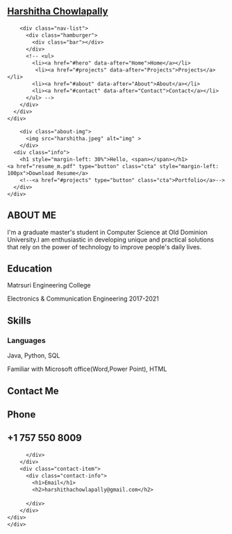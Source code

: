 <html lang="en">

<head>
  <meta charset="UTF-8">
  <meta name="viewport" content="width=device-width, initial-scale=1.0">
  <link rel="stylesheet" href="style.css">
  <title>Portfolio 01236079</title>
</head>

<body>
  <!-- Header -->
  <section id="header">
    <div class="header container">
      <div class="nav-bar">
        <div class="brand">
          <a href="#hero">
            <h1><span>H</span>arshitha <span>C</span>howlapally</h1>
          </a>
        </div>
		
        <div class="nav-list">
          <div class="hamburger">
            <div class="bar"></div>
          </div>
          <!-- <ul>
            <li><a href="#hero" data-after="Home">Home</a></li>
             <li><a href="#projects" data-after="Projects">Projects</a></li> 
            <li><a href="#about" data-after="About">About</a></li>
            <li><a href="#contact" data-after="Contact">Contact</a></li>
          </ul> -->
        </div>
      </div>
    </div>
  </section>
  <!-- End Header -->


  <!-- Hero Section  -->
  <section id="hero">
    <div class="hero container">

        <div class="about-img">
          <img src="harshitha.jpeg" alt="img" >
        </div>
      <div class="info">
        <h1 style="margin-left: 30%">Hello, <span></span></h1>
	<a href="resume_m.pdf" type="button" class="cta" style="margin-left: 100px">Download Resume</a>
        <!--<a href="#projects" type="button" class="cta">Portfolio</a>-->
      </div>
    </div>
  </section>
  <!-- End Hero Section  -->

  
  
  <!-- About Section -->
  <section id="about">
    <div class="about container">
      <div class="col-left">
      </div>
      <div class="col-right">
        <h1 class="section-title">ABOUT <span>ME</span></h1>
        <p>I'm a graduate master's student in Computer Science at Old Dominion University.I am enthusiastic in developing unique and practical solutions that rely on the power of technology to improve people's daily lives.</p>
        <h2>Education</h2>
        <p>Matrsuri Engineering College</P>
           <p> Electronics & Communication Engineering
             2017-2021</P>
		<h2>Skills</h2>
		<h3>Languages</h3>
		<p>Java, Python, SQL</P>
		<p>Familiar with Microsoft office(Word,Power Point), HTML</P>
	    <!--<a href="resume m.pdf" class="cta">Download Resume</a>-->
      </div>
    </div>
  </section>
  <!-- End About Section -->

  <!-- Contact Section -->
  <section id="contact">
    <div class="contact container">
      <div>
        <h1 class="section-title">Contact <span>Me</span></h1>
      </div>
      <div class="contact-items">
        <div class="contact-item">
          <div class="contact-info">
            <h1>Phone</h1>
            <h2>+1 757 550 8009</h2>
            
          </div>
        </div>
        <div class="contact-item">
          <div class="contact-info">
            <h1>Email</h1>
            <h2>harshithachowlapally@gmail.com</h2>
            
          </div>
        </div>
    </div>
    </div>
  </section>
  <!-- End Contact Section -->

  <script src="./app.js"></script>
</body>

</html>
